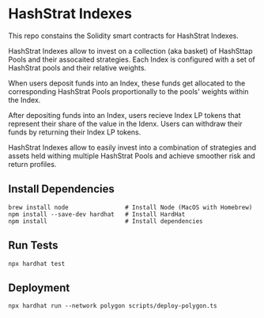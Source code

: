 # HashStrat Indexes

This repo constains the Solidity smart contracts for HashStrat Indexes.

HashStrat Indexes allow to invest on a collection (aka basket) of HashSttap Pools and their assocaited strategies.
Each Index is configured with a set of HashStrat pools and their relative weights. 

When users deposit funds into an Index, these funds get allocated to the corresponding HashStrat Pools proportionally to the pools' weights within the Index.

After depositing funds into an Index, users recieve Index LP tokens that represent their share of the value in the Idenx.
Users can withdraw their funds by returning their Index LP tokens.

HashStrat Indexes allow to easily invest into a combination of strategies and assets held withing multiple HashStrat Pools and achieve smoother risk and return profiles.

## Install Dependencies

```shell
brew install node                # Install Node (MacOS with Homebrew)
npm install --save-dev hardhat   # Install HardHat
npm install                      # Install dependencies

```

##  Run Tests
```shell
npx hardhat test
```

##  Deployment 
```shell
npx hardhat run --network polygon scripts/deploy-polygon.ts
```
